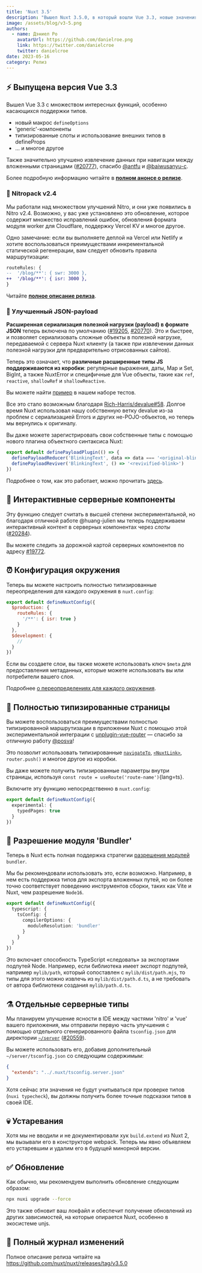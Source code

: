 ```yaml
---
title: 'Nuxt 3.5'
description: "Вышел Nuxt 3.5.0, в который вошли Vue 3.3, новые значения по умолчанию, интерактивные серверные компоненты, типизированные страницы, конфигурация окружения и многое другое."
image: /assets/blog/v3-5.png
authors:
  - name: Дэниел Ро
    avatarUrl: https://github.com/danielroe.png
    link: https://twitter.com/danielcroe
    twitter: danielcroe
date: 2023-05-16
category: Релиз
---
```


## ⚡️ Выпущена версия Vue 3.3

Вышел Vue 3.3 с множеством интересных функций, особенно касающихся поддержки типов.

* новый макрос `defineOptions`
* 'generic'-компоненты
* типизированные слоты и использование внешних типов в defineProps
* ... и многое другое

Также значительно улучшено извлечение данных при навигации между вложенными страницами ([#20777](https://github.com/nuxt/nuxt/pull/20777)), спасибо [@antfu](https://github.com/antfu) и [@baiwusanyu-c](https://github.com/baiwusanyu-c).

Более подробную информацию читайте в **[полном анонсе о релизе](https://blog.vuejs.org/posts/vue-3-3)**.

### 🙌 Nitropack v2.4

Мы работали над множеством улучшений Nitro, и они уже появились в Nitro v2.4. Возможно, у вас уже установлено это обновление, которое содержит множество исправлений ошибок, обновления формата модуля worker для Cloudflare, поддержку Vercel KV и многое другое.

Одно замечание: если вы выполняете деплой на Vercel или Netlify и хотите воспользоваться преимуществами инкрементальной статической регенерации, вам следует обновить правила маршрутизации:

```diff
routeRules: {
--  '/blog/**': { swr: 3000 },
++  '/blog/**': { isr: 3000 },
}
```

Читайте **[полное описание релиза](https://github.com/unjs/nitro/releases/tag/v2.4.0)**.

### 💖 Улучшенный JSON-payload

**Расширенная сериализация полезной нагрузки (payload) в формате JSON** теперь включена по умолчанию ([#19205](https://github.com/nuxt/nuxt/pull/19205), [#20770](https://github.com/nuxt/nuxt/pull/20770)). Это и быстрее, и позволяет сериализовать сложные объекты в полезной нагрузке, передаваемой с сервера Nuxt клиенту (а также при извлечении данных полезной нагрузки для предварительно отрисованных сайтов).

Теперь это означает, что **различные расширенные типы JS поддерживаются из коробки**: регулярные выражения, даты, Map и Set, BigInt, а также NuxtError и специфичные для Vue объекты, такие как `ref`, `reactive`, `shallowRef` и `shallowReactive`.

Вы можете найти [пример](https://github.com/nuxt/nuxt/blob/main/test/fixtures/basic/pages/json-payload.vue) в нашем наборе тестов.

Все это стало возможным благодаря [Rich-Harris/devalue#58](https://github.com/Rich-Harris/devalue/pull/58). Долгое время Nuxt использовал нашу собственную ветку devalue из-за проблем с сериализацией Errors и других не-POJO-объектов, но теперь мы вернулись к оригиналу.

Вы даже можете зарегистрировать свои собственные типы с помощью нового плагина объектного синтаксиса Nuxt:

```ts [plugins/custom-payload-type.ts]
export default definePayloadPlugin(() => {
  definePayloadReducer('BlinkingText', data => data === '<original-blink>' && '_')
  definePayloadReviver('BlinkingText', () => '<revivified-blink>')
})
```

Подробнее о том, как это работает, можно прочитать [здесь](https://github.com/rich-harris/devalue#custom-types).

## 🛝 Интерактивные серверные компоненты

Эту функцию следует считать в высшей степени экспериментальной, но благодаря отличной работе @huang-julien мы теперь поддерживаем интерактивный контент в серверных компонентах через _слоты_ ([#20284](https://github.com/nuxt/nuxt/pull/20284)).

Вы можете следить за дорожной картой серверных компонентов по адресу [#19772](https://github.com/nuxt/nuxt/issues/19772).

## ⏰ Конфигурация окружения

Теперь вы можете настроить полностью типизированные переопределения для каждого окружения в `nuxt.config`:

```js
export default defineNuxtConfig({
  $production: {
    routeRules: {
      '/**': { isr: true }
    }
  },
  $development: {
    //
  }
})
```

Если вы создаете слои, вы также можете использовать ключ `$meta` для предоставления метаданных, которые можете использовать вы или потребители вашего слоя.

Подробнее [о переопределениях для каждого окружения](https://github.com/nuxt/nuxt/pull/20329).

## 💪 Полностью типизированные страницы

Вы можете воспользоваться преимуществами полностью типизированной маршрутизации в приложении Nuxt с помощью этой экспериментальной интеграции с [unplugin-vue-router](https://github.com/posva/unplugin-vue-router) — спасибо за отличную работу [@posva](https://github.com/posva)!

Это позволит использовать типизированные [`navigateTo`](/docs/api/utils/navigate-to), [`<NuxtLink>`](/docs/api/components/nuxt-link), `router.push()` и многое другое из коробки.

Вы даже можете получить типизированные параметры внутри страницы, используя `const route = useRoute('route-name')`{lang=ts}.

Включите эту функцию непосредственно в `nuxt.config`:

```ts [nuxt.config.ts]
export default defineNuxtConfig({
  experimental: {
    typedPages: true
  }
})
```

## 🔎 Разрешение модуля 'Bundler'

Теперь в Nuxt есть полная поддержка стратегии [разрешения модулей](https://www.typescriptlang.org/docs/handbook/module-resolution.html) `bundler`.

Мы бы рекомендовали использовать это, если возможно. Например, в нем есть поддержка типов для экспорта вложенных путей, но он более точно соответствует поведению инструментов сборки, таких как Vite и Nuxt, чем разрешение `Node16`.

```ts [nuxt.config.ts]
export default defineNuxtConfig({
  typescript: {
    tsConfig: {
      compilerOptions: {
        moduleResolution: 'bundler'
      }
    }
  }
})
```

Это включает способность TypeScript «следовать» за экспортами подпутей Node. Например, если библиотека имеет экспорт подпутей, например `mylib/path`, который сопоставлен с `mylib/dist/path.mjs`, то типы для этого можно извлечь из `mylib/dist/path.d.ts`, а не требовать от автора библиотеки создания `mylib/path.d.ts`.

## ⚗️ Отдельные серверные типы

Мы планируем улучшение ясности в IDE между частями 'nitro' и 'vue' вашего приложения, мы отправили первую часть улучшения с помощью отдельного сгенерированного файла `tsconfig.json` для директории [`~/server`](/docs/guide/directory-structure/server) ([#20559](https://github.com/nuxt/nuxt/pull/20559)).

Вы можете использовать его, добавив дополнительный `~/server/tsconfig.json` со следующим содержимым:

```json
{
  "extends": "../.nuxt/tsconfig.server.json"
}
```

Хотя сейчас эти значения не будут учитываться при проверке типов (`nuxi typecheck`), вы должны получить более точные подсказки типов в своей IDE.

## 💀 Устаревания

Хотя мы не вводили и не документировали хук `build.extend` из Nuxt 2, мы вызывали его в конструкторе webpack. Теперь мы явно объявляем его устаревшим и удалим его в будущей минорной версии.

## ✅ Обновление

Как обычно, мы рекомендуем выполнить обновление следующим образом:

```sh
npx nuxi upgrade --force
```

Это также обновит ваш локфайл и обеспечит получение обновлений из других зависимостей, на которые опирается Nuxt, особенно в экосистеме unjs.

## 📃 Полный журнал изменений

Полное описание релиза читайте на https://github.com/nuxt/nuxt/releases/tag/v3.5.0
